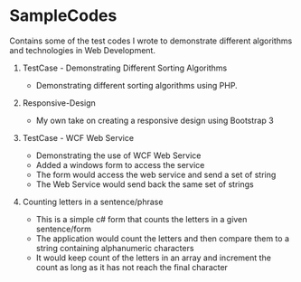 # SampleCodes
Contains some of the test codes I wrote to demonstrate different algorithms and technologies in Web Development.

1. TestCase - Demonstrating Different Sorting Algorithms
   - Demonstrating different sorting algorithms using PHP.

2. Responsive-Design
   - My own take on creating a responsive design using Bootstrap 3

3. TestCase - WCF Web Service
   - Demonstrating the use of WCF Web Service
   - Added a windows form to access the service
   - The form would access the web service and send a set of string
   - The Web Service would send back the same set of strings

4. Counting letters in a sentence/phrase
   - This is a simple c# form that counts the letters in a given sentence/form
   - The application would count the letters and then compare them to a string containing alphanumeric characters
   - It would keep count of the letters in an array and increment the count as long as it has not reach the final character